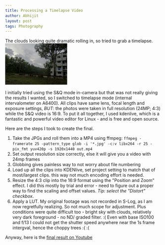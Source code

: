 ```yaml
---
title: Processing a Timelapse Video
author: Abhijit
layout: post
tags: Photography
---
```


The clouds looking quite dramatic rolling in, so tried to grab a timelapse. 
<img src="/images/RainfallTimelapse.jpg" width="200">

<!--more-->

I initially tried using the S&Q mode in-camera but that was not really giving the results I wanted, so I switched to timelapse mode (internal intervalometer on A6400). All clips have same lens, focal length and exposure settings, *BUT*: the photos were taken in full resolution (24MP; 4:3) while the S&Q video is 16:9. To put it all together, I used kdenlive, which is a
fantastic and powerful video editor for Linux - and is free and open source.

Here are the steps I took to create the final.

1. Take the JPGs and roll them into a MP4 using ffmpeg: `ffmpeg -framerate 25 -pattern_type glob -i '*.jpg' -c:v libx264 -r 25 -pix_fmt yuv420p -s 1920x1440 out.mp4`
  1.  Set output resolution size correctly, else it will give you a video with 24mp frames
  2.  Globbing gives painless way to not worry about file numbering
2. Load up all the clips into KDENlive, set project setting to match that of most/largest clips. this way not much encoding effort is needed.
3. Resize the 4:3 clip into the 16:9 format using the "Position and Zoom" effect. I did this mostly by trial and error - need to figure out a proper way to find the scaling and offset values. *Tip: select the "Distort" checkbox*.
4. Apply a LUT. My original footage was not recorded in S-Log, as I am now regretfully realizing. So not much scope for adjustment.
Plus conditions were quite difficult too - bright sky with clouds, relatively very dark foreground - no ND/ graded filter. :(
Even with base ISO100 and f/13 I could not get the shutter speed anywhere near the 1s frame intergval, hence the choppy trees :( :(

Anyway, here is the [final result on Youtube](https://youtu.be/wabYY_EJJmk)
